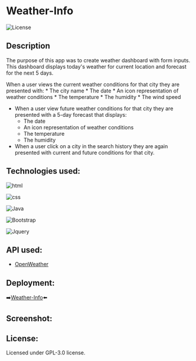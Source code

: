 # Weather-Info

![ License ](https://img.shields.io/badge/GPL-3.0-green)


## Description

The purpose of this app was to create weather dashboard with form inputs. 
This dashboard displays today's weather for current location and forecast for the next 5 days.

When a user views the current weather conditions for that city they are presented with:
    * The city name
    * The date
    * An icon representation of weather conditions
    * The temperature
    * The humidity
    * The wind speed
  * When a user view future weather conditions for that city they are presented with a 5-day forecast that displays:
    * The date
    * An icon representation of weather conditions
    * The temperature
    * The humidity
  * When a user click on a city in the search history they are again presented with current and future conditions for that city.


## Technologies used:

 ![html](https://img.shields.io/badge/HTML5-E34F26?style=for-the-badge&logo=html5&logoColor=white)

  
  ![css](https://img.shields.io/badge/CSS3-1572B6?style=for-the-badge&logo=css3&logoColor=white)

  
  ![Java](https://img.shields.io/badge/JavaScript-F7DF1E?style=for-the-badge&logo=javascript&logoColor=black)

  ![Bootstrap](	https://img.shields.io/badge/Bootstrap-563D7C?style=for-the-badge&logo=bootstrap&logoColor=white)

  ![Jquery](https://img.shields.io/badge/jQuery-0769AD?style=for-the-badge&logo=jquery&logoColor=white)

## API used:
* [OpenWeather](https://openweathermap.org/)


## Deployment:

 :arrow_right:[Weather-Info]():arrow_left:


## Screenshot:

## License:

Licensed under GPL-3.0 license.



